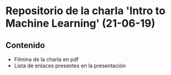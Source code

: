 # Repositorio de la charla 'Intro to Machine Learning' (21-06-19)

## Contenido
* Filmina de la charla en pdf
* Lista de enlaces presentes en la presentación

